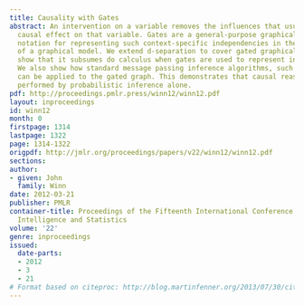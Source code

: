 ```yaml
---
title: Causality with Gates
abstract: An intervention on a variable removes the influences that usually have a
  causal effect on that variable. Gates are a general-purpose graphical modelling
  notation for representing such context-specific independencies in the structure
  of a graphical model. We extend d-separation to cover gated graphical models and
  show that it subsumes do calculus when gates are used to represent interventions.
  We also show how standard message passing inference algorithms, such as belief propagation,
  can be applied to the gated graph. This demonstrates that causal reasoning can be
  performed by probabilistic inference alone.
pdf: http://proceedings.pmlr.press/winn12/winn12.pdf
layout: inproceedings
id: winn12
month: 0
firstpage: 1314
lastpage: 1322
page: 1314-1322
origpdf: http://jmlr.org/proceedings/papers/v22/winn12/winn12.pdf
sections: 
author:
- given: John
  family: Winn
date: 2012-03-21
publisher: PMLR
container-title: Proceedings of the Fifteenth International Conference on Artificial
  Intelligence and Statistics
volume: '22'
genre: inproceedings
issued:
  date-parts:
  - 2012
  - 3
  - 21
# Format based on citeproc: http://blog.martinfenner.org/2013/07/30/citeproc-yaml-for-bibliographies/
---
```

